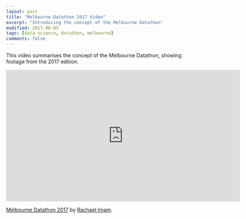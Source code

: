 ```yaml
---
layout: post
title: "Melbourne Datathon 2017 Video"
excerpt: "Introducing the concept of the Melbourne Datathon"
modified: 2017-06-03
tags: [data science, datathon, melbourne]
comments: false
---
```


This video summarises the concept of the Melbourne Datathon, showing footage from the 2017 edition.

<iframe src="https://player.vimeo.com/video/219267678" width="640" height="360" frameborder="0" webkitallowfullscreen mozallowfullscreen allowfullscreen></iframe>
<p><a href="https://vimeo.com/219267678">Melbourne Datathon 2017</a> by <a href="https://vimeo.com/user11079755">Rachael Imam</a>.
